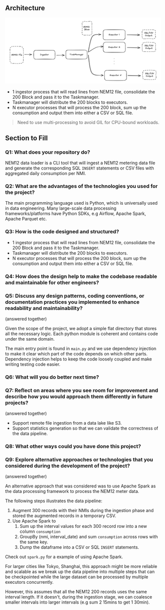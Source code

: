 ## Architecture

![Architecture](./architecture.png)

* 1 ingestor process that will read lines from NEM12 file, consolidate the 200 Block and pass it to the Taskmanager.
* Taskmanager will distribute the 200 blocks to executors.
* N executor processes that will process the 200 block, sum up the consumption and output them into either a CSV or SQL file.

> Need to use multi-processing to avoid GIL for CPU-bound workloads.

## Section to Fill

### Q1: What does your repository do?

NEM12 data loader is a CLI tool that will ingest a NEM12 metering data file and generate the corresponding SQL `INSERT` statements or CSV files with aggregated daily consumption per NMI.

### Q2: What are the advantages of the technologies you used for the project?

The main programming language used is Python, which is universally used in data engineering. Many large-scale data processing frameworks/platforms have Python SDKs, e.g Airflow, Apache Spark, Apache Parquet etc.

### Q3: How is the code designed and structured?

* 1 ingestor process that will read lines from NEM12 file, consolidate the 200 Block and pass it to the Taskmanager.
* Taskmanager will distribute the 200 blocks to executors.
* N executor processes that will process the 200 block, sum up the consumption and output them into either a CSV or SQL file.

### Q4: How does the design help to make the codebase readable and maintainable for other engineers?
### Q5: Discuss any design patterns, coding conventions, or documentation practices you implemented to enhance readability and maintainability?
(answered together)

Given the scope of the project, we adopt a simple flat directory that stores all the necessary logic. Each python module is coherent and contains code under the same domain.

The main entry point is found in `main.py` and we use dependency injection to make it clear which part of the code depends on which other parts. Dependency injection helps to keep the code loosely coupled and make writing testing code easier.

### Q6: What will you do better next time?
### Q7: Reflect on areas where you see room for improvement and describe how you would approach them differently in future projects?
(answered together)

* Support remote file ingestion from a data lake like S3.
* Support statistics generation so that we can validate the correctness of the data pipeline.

### Q8: What other ways could you have done this project?
### Q9: Explore alternative approaches or technologies that you considered during the development of the project?
(answered together)

An alternative approach that was considered was to use Apache Spark as the data processing framework to process the NEM12 meter data.

The following steps illustrates the data pipeline:

1. Augment 300 records with their NMIs during the ingestion phase and stored the augmented records in a temporary CSV.
2. Use Apache Spark to
   1. Sum up the interval values for each 300 record row into a new column `consumption`
   2. GroupBy (nmi, interval_date) and sum `consumption` across rows with the same key.
   3. Dump the dataframe into a CSV or SQL `INSERT` statements.

Check out `spark.py` for a example of using Apache Spark.

For larger cities like Tokyo, Shanghai, this approach might be more reliable and scalable as we break up the data pipeline into multiple steps that can be checkpointed while the large dataset can be processed by multiple executors concurrently.

However, this assumes that all the NEM12 200 records uses the same interval length. If it doesn't, during the ingestion stage, we can coalesce smaller intervals into larger intervals (e.g sum 2 15mins to get 1 30min).
